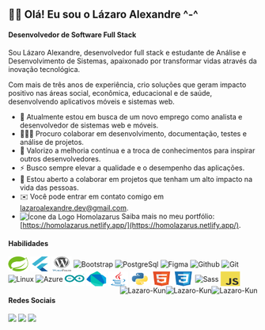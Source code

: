 ## 👋🏻 Olá! Eu sou o Lázaro Alexandre ^-^

#### Desenvolvedor de Software Full Stack

Sou Lázaro Alexandre, desenvolvedor full stack e estudante de Análise e Desenvolvimento de Sistemas, apaixonado por transformar vidas através da inovação tecnológica. 

Com mais de três anos de experiência, crio soluções que geram impacto positivo nas áreas social, econômica, educacional e de saúde, desenvolvendo aplicativos móveis e sistemas web.

* 🔭  Atualmente estou em busca de um novo emprego como analista e desenvolvedor de sistemas web e móveis.
* 🧑🏻‍💻  Procuro colaborar em desenvolvimento, documentação, testes e análise de projetos.
* 🌱  Valorizo a melhoria contínua e a troca de conhecimentos para inspirar outros desenvolvedores.
* ⚡  Busco sempre elevar a qualidade e o desempenho das aplicações.
* 🤝  Estou aberto a colaborar em projetos que tenham um alto impacto na vida das pessoas.
* ✉️  Você pode entrar em contato comigo em [lazaroalexandre.dev@gmail.com](mailto:lazaroalexandre.dev@gmail.com).
* <img align="center" alt="Ícone da Logo Homolazarus" height="20" width="20" src="https://homolazarus.netlify.app/assets/images/logo-icon.png"> Saiba mais no meu portfólio: [https://homolazarus.netlify.app/](https://homolazarus.netlify.app/).

#### Habilidades

<div style="display: inline_block">
    <div>
      <img align="center" alt="Spring" height="30" width="40" src="https://raw.githubusercontent.com/devicons/devicon/master/icons/spring/spring-original.svg">
      <img align="center" alt="Flutter" height="30" width="40" src="https://raw.githubusercontent.com/devicons/devicon/master/icons/flutter/flutter-original.svg">
      <img align="center" alt="Wordpress" height="30" width="40" src="https://raw.githubusercontent.com/devicons/devicon/master/icons/wordpress/wordpress-original.svg">
      <img align="center" alt="Bootstrap" height="30" width="40" src="https://cdn.jsdelivr.net/gh/devicons/devicon@latest/icons/bootstrap/bootstrap-original-wordmark.svg"/>    
      <img align="center" alt="PostgreSql" height="30" width="40" src="https://cdn.jsdelivr.net/gh/devicons/devicon@latest/icons/postgresql/postgresql-plain-wordmark.svg"/>  
      <img align="center" alt="Figma" height="30" width="40" src="https://cdn.jsdelivr.net/gh/devicons/devicon@latest/icons/figma/figma-original.svg" />
      <img  align="center" alt="Github" height="30" width="40" src="https://cdn.jsdelivr.net/gh/devicons/devicon@latest/icons/github/github-original-wordmark.svg"/>    
      <img align="center" alt="Git" height="30" width="40" src="https://cdn.jsdelivr.net/gh/devicons/devicon@latest/icons/git/git-original-wordmark.svg" />    
      <img align="center" alt="Linux" height="30" width="40" src="https://cdn.jsdelivr.net/gh/devicons/devicon@latest/icons/linux/linux-original.svg" />    
      <img  align="center" alt="Azure" height="30" width="40" src="https://cdn.jsdelivr.net/gh/devicons/devicon@latest/icons/azure/azure-original.svg" />
      <img align="center" alt="Arduino" height="30" width="40" src="https://raw.githubusercontent.com/devicons/devicon/master/icons/arduino/arduino-original.svg">
      <img align="center" alt="Dart" height="30" width="40" src="https://raw.githubusercontent.com/devicons/devicon/master/icons/dart/dart-original.svg">
      <img align="center" alt="Java" height="30" width="40" src="https://raw.githubusercontent.com/devicons/devicon/master/icons/java/java-original.svg">
      <img align="center" alt="Python" height="30" width="40" src="https://raw.githubusercontent.com/devicons/devicon/master/icons/python/python-original.svg">
      <img align="center" alt="HTML" height="30" width="40" src="https://raw.githubusercontent.com/devicons/devicon/master/icons/html5/html5-original.svg">
      <img align="center" alt="CSS" height="30" width="40" src="https://raw.githubusercontent.com/devicons/devicon/master/icons/css3/css3-original.svg">
      <img  align="center" alt="Sass" height="30" width="40" src="https://cdn.jsdelivr.net/gh/devicons/devicon@latest/icons/sass/sass-original.svg" />
      <img align="center" alt="Js" height="30" width="40" src="https://raw.githubusercontent.com/devicons/devicon/master/icons/javascript/javascript-original.svg">
    </div>
    <div>
        <img align="right" alt="Lazaro-Kun" height="70" src="https://lh3.googleusercontent.com/a/ACg8ocKWVOMTYWZ5zhfPc77SJfjOVft03i6j86tNkrVO3q7If9CSUeJIVLIUCRLYsWr0auF0emnDXP6GuBIosb_wuAZgpjq4ZKZO=s288-c-no">
        <img align="right" alt="Lazaro-Kun" height="70" src="https://lh3.googleusercontent.com/a/ACg8ocJa8urZNsmxv0C57yFBk8G1icI463odOyjdkPDtDTWbTbhTz-Q=s288-c-no">
        <img align="right" alt="Lazaro-Kun" height="70" src="https://lh3.googleusercontent.com/a/ACg8ocJJ2VULCYBRO2acYCxHgS3nSITpxa8449z-B0IadeKSPA1TvME=s288-c-no">
    </div>
</div>

#### Redes Sociais

<div> 
  <a href="https://www.linkedin.com/in/l%C3%A1zaro-alexandre-92278a233?utm_source=share&utm_campaign=share_via&utm_content=profile&utm_medium=android_app" target="_blank"><img src="https://img.shields.io/badge/-LinkedIn-%230077B5?style=for-the-badge&logo=linkedin&logoColor=white" target="_blank"></a> 
  <a href="https://www.instagram.com/homolazarus/" target="_blank"><img src="https://img.shields.io/badge/-Instagram-%23E4405F?style=for-the-badge&logo=instagram&logoColor=white" target="_blank"></a>
  <a href = "mailto:lazaroalexandre.dev@gmail.com"><img src="https://img.shields.io/badge/-Gmail-%23333?style=for-the-badge&logo=gmail&logoColor=white" target="_blank"> 
  </a>
</div>

